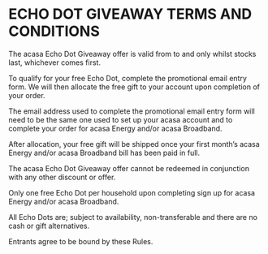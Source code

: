 # ECHO DOT GIVEAWAY TERMS AND CONDITIONS

The acasa Echo Dot Giveaway offer is valid from <start date> to <end date> and only whilst stocks last, whichever comes first. 

To qualify for your free Echo Dot, complete the promotional email entry form. We will then allocate the free gift to your account upon completion of your order.

The email address used to complete the promotional email entry form will need to be the same one used to set up your acasa account and to complete your order for acasa Energy and/or acasa Broadband.

After allocation, your free gift will be shipped once your first month’s acasa Energy and/or acasa Broadband bill has been paid in full.

The acasa Echo Dot Giveaway offer cannot be redeemed in conjunction with any other discount or offer. 

Only one free Echo Dot per household upon completing sign up for acasa Energy and/or acasa Broadband.

All Echo Dots are; subject to availability, non-transferable and there are no cash or gift alternatives.

Entrants agree to be bound by these Rules.
